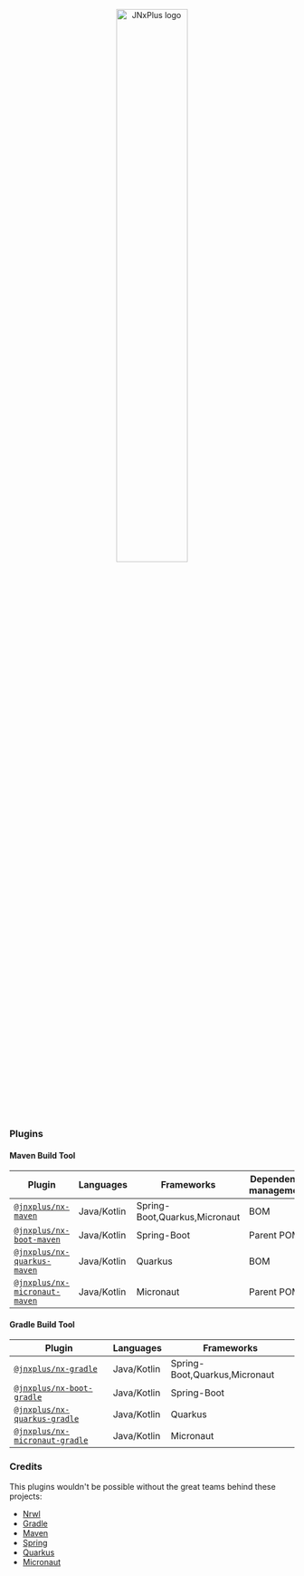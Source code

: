 <p align="center">
    <img alt="JNxPlus logo" src="https://raw.githubusercontent.com/khalilou88/jnxplus/main/images/jnxplus-logo.png" width="50%">
</p>

### Plugins

#### Maven Build Tool

| Plugin                                                       | Languages   | Frameworks                    | Dependency management |
| ------------------------------------------------------------ | ----------- | ----------------------------- | --------------------- |
| [`@jnxplus/nx-maven`](packages/nx-maven)                     | Java/Kotlin | Spring-Boot,Quarkus,Micronaut | BOM                   |
| [`@jnxplus/nx-boot-maven`](packages/nx-boot-maven)           | Java/Kotlin | Spring-Boot                   | Parent POM            |
| [`@jnxplus/nx-quarkus-maven`](packages/nx-quarkus-maven)     | Java/Kotlin | Quarkus                       | BOM                   |
| [`@jnxplus/nx-micronaut-maven`](packages/nx-micronaut-maven) | Java/Kotlin | Micronaut                     | Parent POM            |

#### Gradle Build Tool

| Plugin                                                         | Languages   | Frameworks                    |
| -------------------------------------------------------------- | ----------- | ----------------------------- |
| [`@jnxplus/nx-gradle`](packages/nx-gradle)                     | Java/Kotlin | Spring-Boot,Quarkus,Micronaut |
| [`@jnxplus/nx-boot-gradle`](packages/nx-boot-gradle)           | Java/Kotlin | Spring-Boot                   |
| [`@jnxplus/nx-quarkus-gradle`](packages/nx-quarkus-gradle)     | Java/Kotlin | Quarkus                       |
| [`@jnxplus/nx-micronaut-gradle`](packages/nx-micronaut-gradle) | Java/Kotlin | Micronaut                     |

### Credits

This plugins wouldn't be possible without the great teams behind these projects:

- [Nrwl](https://github.com/nrwl)
- [Gradle](https://github.com/gradle)
- [Maven](https://github.com/apache/maven)
- [Spring](https://github.com/spring-projects)
- [Quarkus](https://github.com/quarkusio/quarkus)
- [Micronaut](https://github.com/micronaut-projects)
